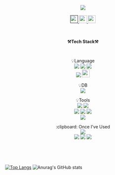 <div align='center'>
<img src="https://capsule-render.vercel.app/api?type=rounded&color=0:6666ff,100:6666ff&height=200&section=header&text=welcome%20to%20Hyun%20woo's%20Git%20Hub!&fontSize=50&&fontColor=ffdf66">
</div>
 
 <br>
 
<div align='center'>
  <a href="">
  <img height="25" src="https://img.shields.io/badge/Notion-000000?style=for-the-badge&logo=Notion&logoColor=white">
  </a>
  <a href="https://velog.io/@yoon_bly">
  <img height="25" src="https://img.shields.io/badge/Velog-20C997?style=for-the-badge&logo=Velog&logoColor=white">
  </a>
  <a href="mailto:yhw0104@naver.com">
   <img height="25" src="https://img.shields.io/badge/Mail-EA4335?style=for-the-badge&logo=Gmail&logoColor=white">
  </a>
</div>

<br>
<br>

<p align="center">
    <Strong>⚒️Tech Stack⚒️</Strong><br>
</p>

<br>

<p align="center" display="inline-block">
    💡Language <br>
    <img src="https://img.shields.io/badge/JAVA-007396?style=for-the-badge&logo=java&logoColor=white"> 
    <img src="https://img.shields.io/badge/Spring-6DB33F?style=for-the-badge&logo=Spring&logoColor=white">
    <img src="https://img.shields.io/badge/SpringBoot-6DB33F?style=for-the-badge&logo=SpringBoot&logoColor=white">
 <br>
    <img src="https://img.shields.io/badge/JPA-59666C?style=for-the-badge&logo=Hibernate&logoColor=white">
    <img height="25" src="https://img.shields.io/badge/REST API-75AADB?style=for-the-badge&logo=RStudio&logoColor=white">
</p>

<p align="center" display="inline-block">
    💡DB <br>
    <img src="https://img.shields.io/badge/MySQL-4479A1?style=for-the-badge&logo=MySQL&logoColor=white">
</p>

<p align="center" display="inline-block">
    💡Tools <br>
    <img src="https://img.shields.io/badge/IntelliJ-000000?style=for-the-badge&logo=IntelliJ IDEA&logoColor=white"> 
    <img src="https://img.shields.io/badge/VSCode-007ACC?style=for-the-badge&logo=visualstudiocode&logoColor=white"> 
    <br>
    <img src="https://img.shields.io/badge/git-F05032?style=for-the-badge&logo=git&logoColor=white">
    <img src="https://img.shields.io/badge/github-181717?style=for-the-badge&logo=github&logoColor=white">
    <img src="https://img.shields.io/badge/Figma-F24E1E?style=for-the-badge&logo=Figma&logoColor=white">
 <br>
    <img src="https://img.shields.io/badge/Postman-FF6C37?style=for-the-badge&logo=Postman&logoColor=white">

</p>

<p align="center" display="inline-block">
 :clipboard: Once I've Used  <br>
   <img src="https://img.shields.io/badge/Thymeleaf-6DB33F?style=for-the-badge&logo=Thymeleaf&logoColor=white">
   <br>
   <img src="https://img.shields.io/badge/JavaScript-F7DF1E?style=for-the-badge&logo=JavaScript&logoColor=white">
   <img src="https://img.shields.io/badge/HTML5-E34F26?style=for-the-badge&logo=HTML5&logoColor=white"> 
   <img src="https://img.shields.io/badge/CSS-1572B6?style=for-the-badge&logo=CSS3&logoColor=white">
</p>

<br>
<br>
<br>

<!-- <a href="https://hits.seeyoufarm.com"><img src="https://hits.seeyoufarm.com/api/count/incr/badge.svg?url=https%3A%2F%2Fgithub.com%2Fyhw0104&count_bg=%236666FF&title_bg=%23555555&icon=&icon_color=%23E7E7E7&title=hits&edge_flat=false"/></a> -->

[![Top Langs](https://github-readme-stats.vercel.app/api/top-langs/?username=yhw0104&layout=donut)](https://github.com/yhw0104/github-readme-stats)
![Anurag's GitHub stats](https://github-readme-stats.vercel.app/api?username=yhw0104&show_icons=true&theme=tokyonight)
